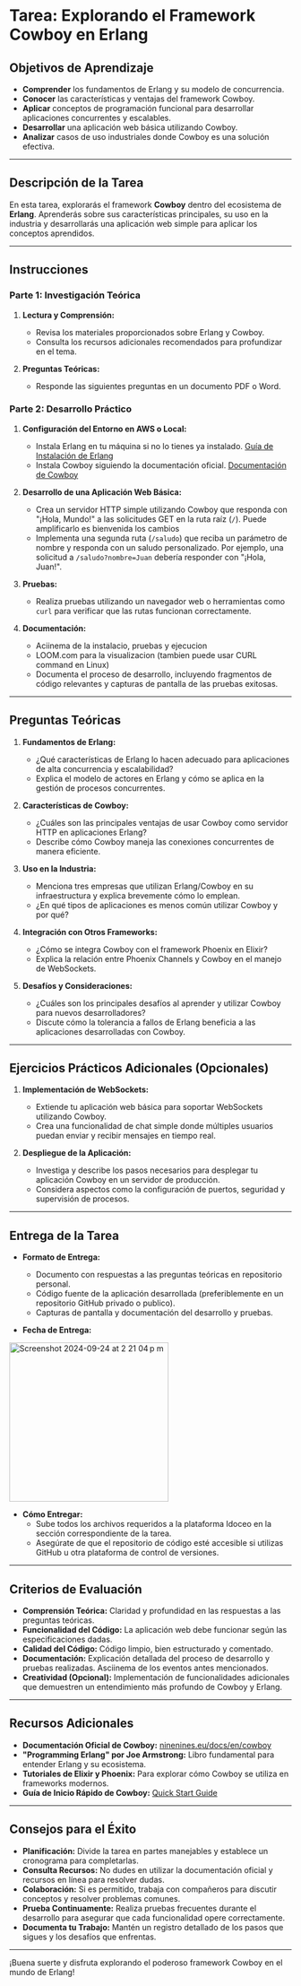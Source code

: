 # Tarea: Explorando el Framework Cowboy en Erlang

## **Objetivos de Aprendizaje**

- **Comprender** los fundamentos de Erlang y su modelo de concurrencia.
- **Conocer** las características y ventajas del framework Cowboy.
- **Aplicar** conceptos de programación funcional para desarrollar aplicaciones concurrentes y escalables.
- **Desarrollar** una aplicación web básica utilizando Cowboy.
- **Analizar** casos de uso industriales donde Cowboy es una solución efectiva.

---

## **Descripción de la Tarea**

En esta tarea, explorarás el framework **Cowboy** dentro del ecosistema de **Erlang**. Aprenderás sobre sus características principales, su uso en la industria y desarrollarás una aplicación web simple para aplicar los conceptos aprendidos.

---

## **Instrucciones**

### **Parte 1: Investigación Teórica**

1. **Lectura y Comprensión:**
   - Revisa los materiales proporcionados sobre Erlang y Cowboy.
   - Consulta los recursos adicionales recomendados para profundizar en el tema.

2. **Preguntas Teóricas:**
   - Responde las siguientes preguntas en un documento PDF o Word.

### **Parte 2: Desarrollo Práctico**

1. **Configuración del Entorno en AWS o Local:**
   - Instala Erlang en tu máquina si no lo tienes ya instalado. [Guía de Instalación de Erlang](https://www.erlang.org/downloads)
   - Instala Cowboy siguiendo la documentación oficial. [Documentación de Cowboy](https://ninenines.eu/docs/en/cowboy)

2. **Desarrollo de una Aplicación Web Básica:**
   - Crea un servidor HTTP simple utilizando Cowboy que responda con "¡Hola, Mundo!" a las solicitudes GET en la ruta raíz (`/`). Puede amplificarlo es bienvenida los cambios
   - Implementa una segunda ruta (`/saludo`) que reciba un parámetro de nombre y responda con un saludo personalizado. Por ejemplo, una solicitud a `/saludo?nombre=Juan` debería responder con "¡Hola, Juan!".

3. **Pruebas:**
   - Realiza pruebas utilizando un navegador web o herramientas como `curl` para verificar que las rutas funcionan correctamente.

4. **Documentación:**
   - Aciinema de la instalacio, pruebas y ejecucion
   - LOOM.com para la visualizacion (tambien puede usar CURL command en Linux)
   - Documenta el proceso de desarrollo, incluyendo fragmentos de código relevantes y capturas de pantalla de las pruebas exitosas.

---

## **Preguntas Teóricas**

1. **Fundamentos de Erlang:**
   - ¿Qué características de Erlang lo hacen adecuado para aplicaciones de alta concurrencia y escalabilidad?
   - Explica el modelo de actores en Erlang y cómo se aplica en la gestión de procesos concurrentes.

2. **Características de Cowboy:**
   - ¿Cuáles son las principales ventajas de usar Cowboy como servidor HTTP en aplicaciones Erlang?
   - Describe cómo Cowboy maneja las conexiones concurrentes de manera eficiente.

3. **Uso en la Industria:**
   - Menciona tres empresas que utilizan Erlang/Cowboy en su infraestructura y explica brevemente cómo lo emplean.
   - ¿En qué tipos de aplicaciones es menos común utilizar Cowboy y por qué?

4. **Integración con Otros Frameworks:**
   - ¿Cómo se integra Cowboy con el framework Phoenix en Elixir?
   - Explica la relación entre Phoenix Channels y Cowboy en el manejo de WebSockets.

5. **Desafíos y Consideraciones:**
   - ¿Cuáles son los principales desafíos al aprender y utilizar Cowboy para nuevos desarrolladores?
   - Discute cómo la tolerancia a fallos de Erlang beneficia a las aplicaciones desarrolladas con Cowboy.

---

## **Ejercicios Prácticos Adicionales (Opcionales)**

1. **Implementación de WebSockets:**
   - Extiende tu aplicación web básica para soportar WebSockets utilizando Cowboy.
   - Crea una funcionalidad de chat simple donde múltiples usuarios puedan enviar y recibir mensajes en tiempo real.

2. **Despliegue de la Aplicación:**
   - Investiga y describe los pasos necesarios para desplegar tu aplicación Cowboy en un servidor de producción.
   - Considera aspectos como la configuración de puertos, seguridad y supervisión de procesos.

---

## **Entrega de la Tarea**

- **Formato de Entrega:**
  - Documento con respuestas a las preguntas teóricas en repositorio personal.
  - Código fuente de la aplicación desarrollada (preferiblemente en un repositorio GitHub privado o publico).
  - Capturas de pantalla y documentación del desarrollo y pruebas.

- **Fecha de Entrega:**

<img width="284" alt="Screenshot 2024-09-24 at 2 21 04 p m" src="https://github.com/user-attachments/assets/4a3913e0-083f-462c-9940-ad223d3f595d">

  

- **Cómo Entregar:**
  - Sube todos los archivos requeridos a la plataforma Idoceo en la sección correspondiente de la tarea.
  - Asegúrate de que el repositorio de código esté accesible si utilizas GitHub u otra plataforma de control de versiones.

---

## **Criterios de Evaluación**

- **Comprensión Teórica:** Claridad y profundidad en las respuestas a las preguntas teóricas.
- **Funcionalidad del Código:** La aplicación web debe funcionar según las especificaciones dadas.
- **Calidad del Código:** Código limpio, bien estructurado y comentado.
- **Documentación:** Explicación detallada del proceso de desarrollo y pruebas realizadas. Asciinema de los eventos antes mencionados.
- **Creatividad (Opcional):** Implementación de funcionalidades adicionales que demuestren un entendimiento más profundo de Cowboy y Erlang.

---

## **Recursos Adicionales**

- **Documentación Oficial de Cowboy:** [ninenines.eu/docs/en/cowboy](https://ninenines.eu/docs/en/cowboy)
- **"Programming Erlang" por Joe Armstrong:** Libro fundamental para entender Erlang y su ecosistema.
- **Tutoriales de Elixir y Phoenix:** Para explorar cómo Cowboy se utiliza en frameworks modernos.
- **Guía de Inicio Rápido de Cowboy:** [Quick Start Guide](https://ninenines.eu/docs/en/cowboy/2.8/guide/quickstart/)

---

## **Consejos para el Éxito**

- **Planificación:** Divide la tarea en partes manejables y establece un cronograma para completarlas.
- **Consulta Recursos:** No dudes en utilizar la documentación oficial y recursos en línea para resolver dudas.
- **Colaboración:** Si es permitido, trabaja con compañeros para discutir conceptos y resolver problemas comunes.
- **Prueba Continuamente:** Realiza pruebas frecuentes durante el desarrollo para asegurar que cada funcionalidad opere correctamente.
- **Documenta tu Trabajo:** Mantén un registro detallado de los pasos que sigues y los desafíos que enfrentas.

---

¡Buena suerte y disfruta explorando el poderoso framework Cowboy en el mundo de Erlang!
